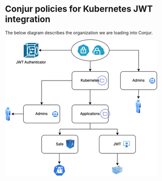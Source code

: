 # Conjur policies for Kubernetes JWT integration

The below diagram describes the organization we are loading into Conjur.

![Conjur policies for Kubernetes JWT integration](https://github.com/assafjh/cybr-demos/blob/main/kubernetes-jwt/policies/kubernetes-jwt-policies.png?raw=true)